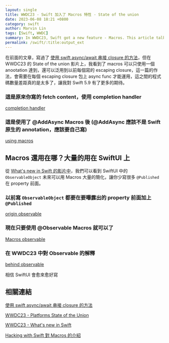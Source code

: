 ```yaml
---
layout: single
title: WWDC23 - Swift 加入了 Macros 特性 - State of the union
date: 2023-06-08 18:21 +0800
category: swift
author: Marvin Lin
tags: [Swift, WWDC]
summary: In WWDC23, Swift got a new feature - Macros. This article talks about how to use Macros in Swift.
permalink: /swift/:title:output_ext
---
```


在前面的文章，寫過了 [使用 swift async/await 串接 closure 的方法](https://moonandeye.github.io/swift/async-await-connect-closure.html)，但在 WWDC23 的 State of the union 影片上，我看到了 macros 可以只使用一個 anootation 達到，還可以泛用到以前每個寫的 escaping closure，這一篇的作法，會需要在每個 escaping closure 包上 async func 才能運用，這之間的程式碼數量差距真的是太多了，讓我對 Swift 5.9 有了更多的期待。

### 這是原來你寫的 fetch content，使用 completion handler

[completion handler](/assets/swift/wwdc23/origin.png)

### 這是使用了 @AddAsync Macros 後 (@AddAsync 應該不是 Swift 原生的 annotation，應該要自己寫)

[using macros](/assets/swift/wwdc23/using_macros.png)

## Macros 還用在哪？大量的用在 SwiftUI 上

從 [What's new in Swift 的影片中](https://developer.apple.com/videos/play/wwdc2023/10164/)，我們可以看到 SwiftUI 中的 `ObservableObject` 未來可以用 Macros 大量的簡化，讓你少寫很多 `@Published` 在 property 前面。

### 以前寫 `ObservableObject` 都要在要曝露出的 property 前面加上 `@Published`

[origin observable](/assets/swift/wwdc23/origin_observable.png)

### 現在只要使用 @Observable Macros 就可以了

[Macros observable](/assets/swift/wwdc23/macros_observable.png)

### 在 WWDC23 中對 Observable 的解釋

[behind observable](/assets/swift/wwdc23/behind_observable.png)

相信 SwiftUI 會愈來愈好寫

## 相關連結

[使用 swift async/await 串接 closure 的方法](https://moonandeye.github.io/swift/async-await-connect-closure.html)

[WWDC23 - Platforms State of the Union](https://developer.apple.com/videos/play/wwdc2023/102/)

[WWDC23 - What's new in Swift](https://developer.apple.com/videos/play/wwdc2023/10164/)

[Hacking with Swift 對 Macros 的介紹](https://www.hackingwithswift.com/articles/258/whats-new-in-swift-5-9)